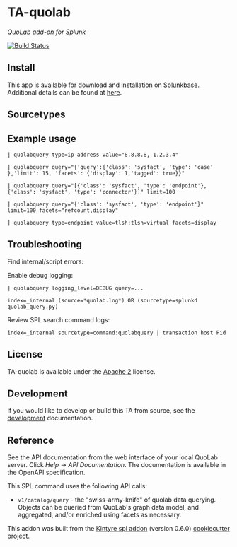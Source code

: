 # TA-quolab

_QuoLab add-on for Splunk_

[![Build Status](https://github.com/quolab/splunk-add-on/actions/workflows/build.yml/badge.svg?branch=master)](https://github.com/quolab/splunk-add-on/actions)

## Install

This app is available for download and installation on [Splunkbase](https://splunkbase.splunk.com/apps/#/search/TA-quolab/).
Additional details can be found at [here](./.splunkbase/details.md).

## Sourcetypes

## Example usage

```
| quolabquery type=ip-address value="8.8.8.8, 1.2.3.4"

| quolabquery query="{'query':{'class': 'sysfact', 'type': 'case' },'limit': 15, 'facets': {'display': 1,'tagged': true}}"

| quolabquery query="[{'class': 'sysfact', 'type': 'endpoint'}, {'class': 'sysfact', 'type': 'connector'}]" limit=100

| quolabquery query="{'class': 'sysfact', 'type': 'endpoint'}" limit=100 facets="refcount,display"

| quolabquery type=endpoint value=tlsh:tlsh=virtual facets=display
```

## Troubleshooting

Find internal/script errors:

Enable debug logging:

```
| quolabquery logging_level=DEBUG query=...
```

```
index=_internal (source=*quolab.log*) OR (sourcetype=splunkd quolab_query.py)
```

Review SPL search command logs:

```
index=_internal sourcetype=command:quolabquery | transaction host Pid
```

## License

TA-quolab is available under the [Apache 2](https://www.apache.org/licenses/LICENSE-2.0) license.
## Development

If you would like to develop or build this TA from source, see the [development](./DEVELOPMENT.md) documentation.

## Reference

See the API documentation from the web interface of your local QuoLab server. Click _Help_ -> _API Documentation_. The documentation is available in the OpenAPI specification.

This SPL command uses the following API calls:

-   `v1/catalog/query` - the "swiss-army-knife" of quolab data querying. Objects can be queried from QuoLab's graph data model, and aggregated, and/or enriched using facets as necessary.

This addon was built from the [Kintyre spl addon](https://github.com/Kintyre/cypress_ta_spl) (version 0.6.0) [cookiecutter](https://github.com/audreyr/cookiecutter) project.
